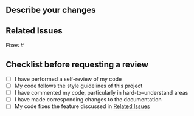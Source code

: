 <!-- In the title above, provide a meaningful summary with [FIX] for bug fix and [FEAT] for new feature --->

## Describe your changes
<!-- Describe your changes in detail --->

## Related Issues
Fixes # <!-- Issue number --->

## Checklist before requesting a review
- [ ] I have performed a self-review of my code
- [ ] My code follows the style guidelines of this project
- [ ] I have commented my code, particularly in hard-to-understand areas
- [ ] I have made corresponding changes to the documentation
- [ ] My code fixes the feature discussed in [Related Issues](#related-issues)
